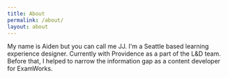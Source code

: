 ```yaml
---
title: About
permalink: /about/
layout: about
---
```

<!-- <header>
    <div class="flex-box">
        <div class="name">Aiden Do</div>
        <div class="title">learning experience designer</div>
        <a class="email" href="mailto:aidentdo@gmail.com">aidentdo@gmail.com</a>
    </div>
    <div class="navigation">
        <a class="work" href="/">Work</a>
        <a href="/about" class="about" >About</a>
    </div>
</header> -->
My name is Aiden but you can call me JJ. I'm a Seattle based learning experience designer. Currently with Providence as a part of the L&amp;D team. Before that, I helped to narrow the information gap as a content developer for ExamWorks.
